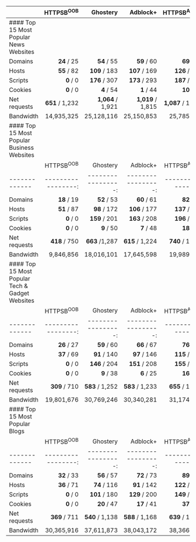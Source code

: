 |               | HTTPSB<sup>OOB</sup> | Ghostery          | Adblock+          | HTTPSB<sup>AA/BX</sup> | Disconnect        | No blocker        |
| ------------- | -----------------:| -----------------:| -----------------:| -----------------:| -----------------:| -----------------:|
| #### Top 15 Most Popular News Websites
| Domains       |       **24** / 25 |       **54** / 55 |       **59** / 60 |       **69** / 70 |       **91** / 92 |     **476** / 477 |
| Hosts         |       **55** / 82 |     **109** / 183 |     **107** / 169 |     **126** / 200 |     **157** / 240 |     **693** / 785 |
| Scripts       |         **0** / 0 |     **176** / 307 |     **173** / 293 |     **187** / 327 |     **235** / 391 |     **534** / 698 |
| Cookies       |         **0** / 0 |        **4** / 54 |        **1** / 44 |       **10** / 73 |       **12** / 86 |     **299** / 389 |
| Net requests  |   **651** / 1,232 | **1,064** / 1,921 | **1,019** / 1,815 | **1,087** / 1,934 | **1,103** / 2,091 | **2,300** / 3,236 |
| Bandwidth     |        14,935,325 |        25,128,116 |        25,150,853 |        25,785,433 |        26,007,184 |        28,855,067 |
| #### Top 15 Most Popular Business Websites |
|               | HTTPSB<sup>OOB</sup> | Ghostery          | Adblock+          | HTTPSB<sup>AA/BX</sup> | Disconnect        | No blocker        |
| ------------- | -----------------:| -----------------:| -----------------:| -----------------:| -----------------:| -----------------:|
| Domains       |       **18** / 19 |       **52** / 53 |       **60** / 61 |       **82** / 83 |     **105** / 106 |     **430** / 431 |
| Hosts         |       **51** / 87 |      **98** / 172 |     **106** / 177 |     **137** / 215 |     **171** / 260 |     **643** / 743 |
| Scripts       |         **0** / 0 |     **159** / 201 |     **163** / 208 |     **196** / 259 |     **226** / 296 |     **495** / 575 |
| Cookies       |         **0** / 0 |        **9** / 50 |        **7** / 48 |       **18** / 78 |       **17** / 87 |     **224** / 313 |
| Net requests  |     **418** / 750 |    **663** /1,287 |   **615** / 1,224 |   **740** / 1,390 |   **804** / 1,510 | **1,757** / 2,505 |
| Bandwidth     |         9,846,856 |        18,016,101 |        17,645,598 |        19,989,297 |        18,944,959 |        23,437,021 |
| #### Top 15 Most Popular Tech & Gadget Websites |
|               | HTTPSB<sup>OOB</sup> | Ghostery          | Adblock+          | HTTPSB<sup>AA/BX</sup> | Disconnect        | No blocker        |
| ------------- | -----------------:| -----------------:| -----------------:| -----------------:| -----------------:| -----------------:|
| Domains       |       **26** / 27 |       **59** / 60 |       **66** / 67 |       **76** / 77 |       **85** / 86 |     **398** / 399 |
| Hosts         |       **37** / 69 |      **91** / 140 |      **97** / 146 |     **115** / 173 |     **145** / 203 |     **580** / 646 |
| Scripts       |         **0** / 0 |     **146** / 204 |     **151** / 208 |     **155** / 240 |     **194** / 262 |     **489** / 578 |
| Cookies       |         **0** / 0 |        **9** / 38 |        **6** / 25 |       **16** / 60 |       **17** / 58 |     **233** / 304 |
| Net requests  |     **309** / 710 |   **583** / 1,252 |   **583** / 1,233 |   **655** / 1,390 |   **671** / 1,370 | **1,737** / 2,494 |
| Bandwidth     |        19,801,676 |        30,769,246 |        30,340,281 |        31,174,355 |        30,895,419 |        33,826,528 |
| #### Top 15 Most Popular Blogs |
|               | HTTPSB<sup>OOB</sup> | Ghostery          | Adblock+          | HTTPSB<sup>AA/BX</sup> | Disconnect        | No blocker        |
| ------------- | -----------------:| -----------------:| -----------------:| -----------------:| -----------------:| -----------------:|
| Domains       |       **32** / 33 |       **56** / 57 |       **72** / 73 |       **89** / 90 |       **89** / 90 |     **381** / 382 |
| Hosts         |       **36** / 71 |      **74** / 116 |      **91** / 142 |     **122** / 177 |     **144** / 188 |     **578** / 635 |
| Scripts       |         **0** / 0 |     **101** / 180 |     **129** / 200 |     **149** / 240 |     **163** / 231 |     **476** / 572 |
| Cookies       |         **0** / 0 |       **20** / 47 |       **17** / 41 |       **37** / 74 |       **32** / 58 |     **224** / 275 |
| Net requests  |     **369** / 711 |   **540** / 1,138 |   **588** / 1,168 |   **639** / 1,282 |   **647** / 1,234 | **1,573** / 2,236 |
| Bandwidth     |        30,365,916 |        37,611,873 |        38,043,172 |        38,366,098 |        37,856,378 |        42,021,162 |